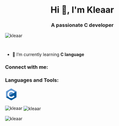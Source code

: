 <h1 align="center">Hi 👋, I'm Kleaar</h1>
<h3 align="center">A passionate C developer</h3>

<p align="left"> <img src="https://komarev.com/ghpvc/?username=kleaar&label=Profile%20views&color=0e75b6&style=flat" alt="kleaar" /> </p>

<p align="left"> <a href="https://twitter.com/" target="blank"><img src="https://img.shields.io/twitter/follow/?logo=twitter&style=for-the-badge" alt="" /></a> </p>

- 🌱 I’m currently learning **C language**

<h3 align="left">Connect with me:</h3>
<p align="left">
</p>

<h3 align="left">Languages and Tools:</h3>
<p align="left"> <a href="https://www.cprogramming.com/" target="_blank" rel="noreferrer"> <img src="https://raw.githubusercontent.com/devicons/devicon/master/icons/c/c-original.svg" alt="c" width="40" height="40"/> </a> </p>

<p><img align="left" src="https://github-readme-stats.vercel.app/api/top-langs?username=kleaar&show_icons=true&locale=en&layout=compact" alt="kleaar" /></p>

<p>&nbsp;<img align="center" src="https://github-readme-stats.vercel.app/api?username=kleaar&show_icons=true&locale=en" alt="kleaar" /></p>

<p><img align="center" src="https://github-readme-streak-stats.herokuapp.com/?user=kleaar&" alt="kleaar" /></p>
